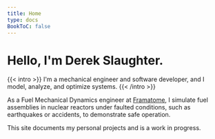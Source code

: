 ```yaml
---
title: Home
type: docs
BookToC: false
---
```



# Hello, I'm Derek Slaughter.

{{< intro >}}
I'm a mechanical engineer and software developer, and I model, analyze, and optimize systems.
{{< /intro >}}

As a Fuel Mechanical Dynamics engineer at [Framatome](https://www.framatome.com/), I simulate fuel assemblies in nuclear reactors under faulted conditions, such as earthquakes or accidents, to demonstrate safe operation.

This site documents my personal projects and is a work in progress.
